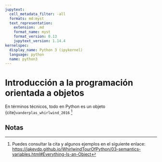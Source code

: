```yaml
---
jupytext:
  cell_metadata_filter: -all
  formats: md:myst
  text_representation:
    extension: .md
    format_name: myst
    format_version: 0.13
    jupytext_version: 1.14.4
kernelspec:
  display_name: Python 3 (ipykernel)
  language: python
  name: python3
---
```


# Introducción a la programación orientada a objetos

En términos técnicos, todo en Python es un objeto {cite}`vanderplas_whirlwind_2016` [^1] 

## Notas

[^1]: Puedes consultar la cita y algunos ejemplos en el siguiente enlace: https://jakevdp.github.io/WhirlwindTourOfPython/03-semantics-variables.html#Everything-Is-an-Object
